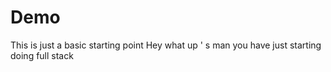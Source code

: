# Demo
This is just a basic starting point
Hey what up ' s man you have just starting doing full stack 
